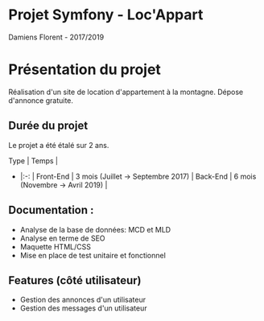 # Projet Symfony - Loc'Appart
Damiens Florent - 2017/2019

# Présentation du projet
Réalisation d'un site de location d'appartement à la montagne. Dépose d'annonce gratuite.

## Durée du projet
Le projet a été étalé sur 2 ans.

Type | Temps |
- |:-: |
Front-End | 3 mois (Juillet -> Septembre 2017) |
Back-End | 6 mois (Novembre -> Avril 2019) |

## Documentation :
* Analyse de la base de données: MCD et MLD
* Analyse en terme de SEO
* Maquette HTML/CSS
* Mise en place de test unitaire et fonctionnel
		
## Features (côté utilisateur)
* Gestion des annonces d'un utilisateur
* Gestion des messages d'un utilisateur
	


